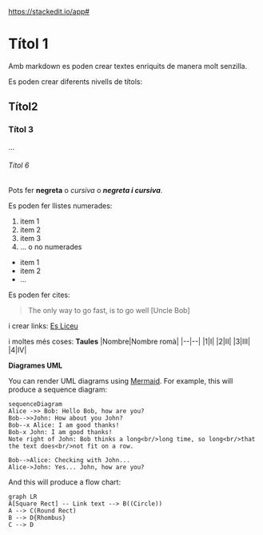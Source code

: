 https://stackedit.io/app#

# Títol 1
Amb markdown es poden crear textes enriquits de manera molt senzilla.

Es poden crear diferents nivells de títols:
## Títol2
### Títol 3
...
###### Títol 6


 Pots fer **negreta** o *cursiva* o ***negreta i cursiva***.


Es poden fer llistes numerades:
1. item 1
2. item 2
3. item 3
4. ...
o no numerades

- item 1
- item 2 
- ...

Es poden fer cites:
>The only way to go fast, is to go well [Uncle Bob]

i crear links:
[Es Liceu](https://esliceu.com)

i moltes més coses:
**Taules**
|Nombre|Nombre romà|
|--|--|
|1|I|
|2|II|
|3|III|
|4|IV|

**Diagrames UML**

You can render UML diagrams using [Mermaid](https://mermaidjs.github.io/). For example, this will produce a sequence diagram:

```mermaid
sequenceDiagram
Alice ->> Bob: Hello Bob, how are you?
Bob-->>John: How about you John?
Bob--x Alice: I am good thanks!
Bob-x John: I am good thanks!
Note right of John: Bob thinks a long<br/>long time, so long<br/>that the text does<br/>not fit on a row.

Bob-->Alice: Checking with John...
Alice->John: Yes... John, how are you?
```

And this will produce a flow chart:

```mermaid
graph LR
A[Square Rect] -- Link text --> B((Circle))
A --> C(Round Rect)
B --> D{Rhombus}
C --> D
```
